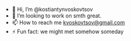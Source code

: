 - 👋 Hi, I’m @kostiantynvoskovtsov
- 💞️ I’m looking to work on smth great.
- 📫 How to reach me kvoskovtsov@gmail.com
- ⚡ Fun fact: we might met somehow someday 

<!---
kostiantynvoskovtsov/kostiantynvoskovtsov is a ✨ special ✨ repository because its `README.md` (this file) appears on your GitHub profile.
You can click the Preview link to take a look at your changes.
--->
